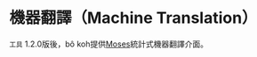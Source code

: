 # 機器翻譯（Machine Translation）

`工具` 1.2.0版後，bô koh提供[Moses](http://www.statmt.org/moses/?n=Development.GetStarted)統計式機器翻譯介面。
